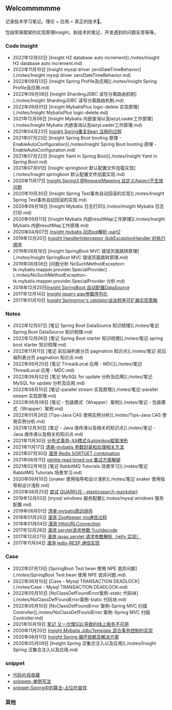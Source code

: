 ## Welcommmmme

记录技术学习笔记。理论 + 应用 = 真正的技术🎯。

包括常用框架的实现原理Insight，新技术的笔记，开发遇到的问题反思等等。

### Code Insight

- 2022年12月02日 [Insight H2 database auto increment](./notes/Insight H2 database auto increment.md)
- 2022年11月10日 [Insight mysql driver zeroDateTimeBehavior](./notes/Insight mysql driver zeroDateTimeBehavior.md)
- 2022年09月13日 [Insight Spring Profile及应用](./notes/Insight Spring Profile及应用.md)
- 2022年09月08日 [Insight ShardingJDBC 读写分离路由机制](./notes/Insight ShardingJDBC 读写分离路由机制.md)
- 2022年09月01日 [Insight MybatisPlus logic-delete 实现原理](./notes/Insight MybatisPlus logic-delete.md)
- 2021年12月06日 [Insight Mybatis 内嵌查询以及lazyLoader工作原理](./notes/Insight Mybatis 内嵌查询以及lazyLoader工作原理.md)
- 2021年04月23日 [Insight Spring重复Bean 注册的过程](https://blog.csdn.net/tt50335971/article/details/116066188)
- 2021年07月23日 [Insight Spring Boot booting 原理 - EnableAutoConfiguration](./notes/Insight Spring Boot booting 原理 - EnableAutoConfiguration.md)
- 2021年07月22日 [Insight Yaml in Spring Boot](./notes/Insight Yaml in Spring Boot.md)
- 2021年07月01日 [Insight springboot 默认配置文件加载实现](./notes/Insight springboot 默认配置文件加载实现.md)
- 2020年11月17日 [Insight Spring3 @RequestMapping 自定义Aspect不生效问题](https://blog.csdn.net/tt50335971/article/details/109739630)
- 2020年10月30日 [Insight Spring Test事务自动回滚的实现](./notes/Insight Spring Test事务自动回滚的实现.md)
- 2020年09月18日 [Insight Mybatis 日志打印](./notes/Insight Mybatis 日志打印.md)
- 2020年09月11日 [Insight Mybatis 内嵌resultMap工作原理](./notes/Insight Mybatis 内嵌resultMap工作原理.md)
- 2020年04月07日 [Insight mybatis 动态sql解析-part2](https://blog.csdn.net/tt50335971/article/details/105373886)
- 2019年12月20日 [Insight HandlerInterceptor 与@ExceptionHandler 的执行顺序](https://blog.csdn.net/tt50335971/article/details/103483315)
- 2019年08月16日 [Insight SpringBoot MVC 错误页面跳转原理](./notes/Insight SpringBoot MVC 错误页面跳转原理.md)
- 2019年08月08日 [问题分析 NoSuchMethodException: tk.mybatis.mapper.provider.SpecialProvider](./notes/NoSuchMethodException-tk.mybatis.mapper.provider.SpecialProvider 分析.md)
- ‎2018年12月25日[Insight SpringBoot 自动配置DataSource](https://blog.csdn.net/tt50335971/article/details/85254730)
- 2017年12月14日 [Insight jquery ajax参数序列化](https://blog.csdn.net/tt50335971/article/details/78806833)
- 2017年01月10日 [Insight Springmvc's validator谈谈程序可扩展实现策略](https://blog.csdn.net/tt50335971/article/details/54313058)

### Notes

- 2022年12月07日 [笔记 Spring Boot DataSource 知识梳理](./notes/笔记 Spring Boot DataSource 知识梳理.md)
- 2022年12月06日 [笔记 Spring Boot starter 知识梳理](./notes/笔记 spring boot starter 知识梳理.md)
- 2022年11月11日 [笔记 前后端列表分页 pagination 知识点](./notes/笔记 前后端列表分页 pagination 知识点.md)
- 2022年09月20日 [笔记 ThreadLocal 应用 - MDC](./notes/笔记 ThreadLocal 应用 - MDC.md)
- 2022年09月02日 [笔记 MySQL for update 分析及应用](./notes/笔记 MySQL for update 分析及应用.md)
- 2022年08月10日 [笔记-parallel stream 实现原理](./notes/笔记-parallel stream 实现原理.md)
- 2022年06月08日 [笔记 - 包装模式（Wrapper）案例](./notes/笔记 - 包装模式（Wrapper）案例.md)
- 2022年01月26日 [Tips-Java CAS 使用实例分析](./notes/Tips-Java CAS 使用实例分析.md)
- 2021年12月30日 [笔记 - Java 值传递以及相关的知识点](./notes/笔记 - Java 值传递以及相关的知识点.md)
- 2021年11月30日 [分布式事务-XA模式与atomikos框架浅析](./notes/分布式事务-XA模式与atomikos框架浅析.md)
- 2021年11月17日 [清单-mybatis 参数封装和处理相关方法](https://blog.csdn.net/tt50335971/article/details/121383749)
- 2021年07月30日 [漫游 Redis SORTGET combination](https://blog.csdn.net/tt50335971/article/details/119253113)
- 2021年06月11日 [okhttp read timed out 重试方案解疑](https://blog.csdn.net/tt50335971/article/details/117820909)
- 2021年02月16日 [笔记 RabbitMQ Tutorials 场景学习](./notes/笔记 RabbitMQ Tutorials 场景学习.md)
- 2020年09月10日 [snaker 使用指导和设计浅析](./notes/笔记 snaker 使用指导和设计浅析.md)
- 2020年08月25日 [尝试 QUARKUS - elasticsearch-quickstart](https://blog.csdn.net/tt50335971/article/details/108224036)
- 2019‎年‎12‎月‎03‎日 [mysql windows 服务配置](./notes/mysql windows 服务配置.md)
- 2019年08月01日 [清单 mybatis周边组件](https://blog.csdn.net/tt50335971/article/details/98116573)
- 2018年01月25日 [漫游 ZooKeeper nio通信过程](https://blog.csdn.net/tt50335971/article/details/79163372)
- 2018年01月04日 [漫游 HttpURLConnection](https://blog.csdn.net/tt50335971/article/details/78975745)
- 2017年12月28日 [漫游 servlet请求参数 %urldecode](https://blog.csdn.net/tt50335971/article/details/78925946)
- 2017年12月27日 [漫游 javax.servlet 请求参数解析（jetty 实现）](https://blog.csdn.net/tt50335971/article/details/78916390)
- 2017年11月04日 [漫游 jedis-RESP 通信实现](https://blog.csdn.net/tt50335971/article/details/78444270)

### Case

- 2022年07月13日 [SpringBoot Test bean 使用 NPE 诡异问题](./notes/SpringBoot Test bean 使用 NPE 诡异问题.md)
- 2022年06月10日 [Case - Mysql TRANSACTION DEADLOCK](./notes/Case - Mysql TRANSACTION DEADLOCK.md)
- 2022年05月10日 [NoClassDefFoundError案例-static 代码块](./notes/NoClassDefFoundError案例-static 代码块.md)
- 2022年05月10日 [NoClassDefFoundError 案例-Spring MVC 扫描Controller](./notes/NoClassDefFoundError 案例-Spring MVC 扫描Controller.md)
- 2021年10月19日 [笔记 又一次慢SQL导致的线上服务不可用](https://blog.csdn.net/tt50335971/article/details/120855446)
- 2020年11月20日 [Insight Mybatis JdbcTemplate 混合事务控制的实现](https://blog.csdn.net/tt50335971/article/details/110097866)
- 2020年08月11日 [Insight Spring 循环依赖及解决方案](https://blog.csdn.net/tt50335971/article/details/107943318)
- 2020年05月09日 [Insight Spring 泛集合注入以及应用](./notes/Insight Spring 泛集合注入以及应用.md)

### snippet

- [代码片段收藏](./notes/代码片段收藏.md)
- [snippets-单例写法](./notes/snippets-单例写法.md)
- [snippet-Spring中的算法-占位符查找](./notes/Snippet-Spring中的算法-占位符查找.md)

### 其他
